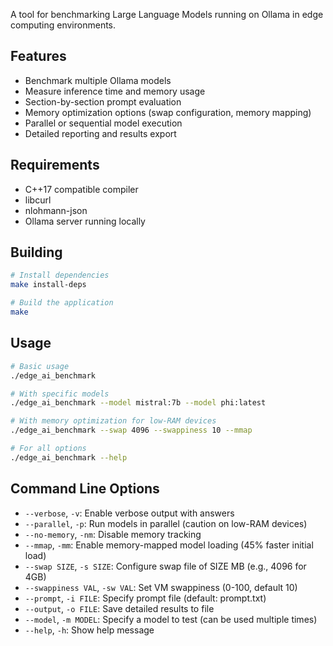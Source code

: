 A tool for benchmarking Large Language Models running on Ollama in edge computing environments.

## Features

- Benchmark multiple Ollama models
- Measure inference time and memory usage
- Section-by-section prompt evaluation
- Memory optimization options (swap configuration, memory mapping)
- Parallel or sequential model execution
- Detailed reporting and results export

## Requirements

- C++17 compatible compiler
- libcurl
- nlohmann-json
- Ollama server running locally

## Building

```bash
# Install dependencies
make install-deps

# Build the application
make
```

## Usage

```bash
# Basic usage
./edge_ai_benchmark

# With specific models
./edge_ai_benchmark --model mistral:7b --model phi:latest

# With memory optimization for low-RAM devices
./edge_ai_benchmark --swap 4096 --swappiness 10 --mmap

# For all options
./edge_ai_benchmark --help
```

## Command Line Options

- `--verbose`, `-v`: Enable verbose output with answers
- `--parallel`, `-p`: Run models in parallel (caution on low-RAM devices)
- `--no-memory`, `-nm`: Disable memory tracking
- `--mmap`, `-mm`: Enable memory-mapped model loading (45% faster initial load)
- `--swap SIZE`, `-s SIZE`: Configure swap file of SIZE MB (e.g., 4096 for 4GB)
- `--swappiness VAL`, `-sw VAL`: Set VM swappiness (0-100, default 10)
- `--prompt`, `-i FILE`: Specify prompt file (default: prompt.txt)
- `--output`, `-o FILE`: Save detailed results to file
- `--model`, `-m MODEL`: Specify a model to test (can be used multiple times)
- `--help`, `-h`: Show help message
